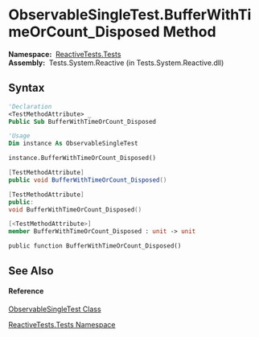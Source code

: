 # ObservableSingleTest.BufferWithTimeOrCount\_Disposed Method

**Namespace:**  [ReactiveTests.Tests](ReactiveTests.Tests\ReactiveTests.Tests.md)  
**Assembly:**  Tests.System.Reactive (in Tests.System.Reactive.dll)

## Syntax

```vb
'Declaration
<TestMethodAttribute> _
Public Sub BufferWithTimeOrCount_Disposed
```

```vb
'Usage
Dim instance As ObservableSingleTest

instance.BufferWithTimeOrCount_Disposed()
```

```csharp
[TestMethodAttribute]
public void BufferWithTimeOrCount_Disposed()
```

```c++
[TestMethodAttribute]
public:
void BufferWithTimeOrCount_Disposed()
```

```fsharp
[<TestMethodAttribute>]
member BufferWithTimeOrCount_Disposed : unit -> unit 
```

```jscript
public function BufferWithTimeOrCount_Disposed()
```

## See Also

#### Reference

[ObservableSingleTest Class](ObservableSingleTest\ObservableSingleTest.md)

[ReactiveTests.Tests Namespace](ReactiveTests.Tests\ReactiveTests.Tests.md)




